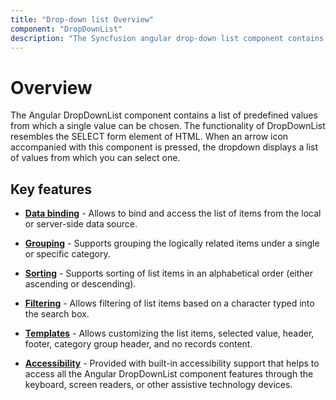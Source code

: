 ```yaml
---
title: "Drop-down list Overview"
component: "DropDownList"
description: "The Syncfusion angular drop-down list component contains a list of predefined values from which a single value can be chosen."
---
```


# Overview

The Angular DropDownList component contains a list of predefined values from which a single value can be chosen.
The functionality of DropDownList resembles the SELECT form element of HTML. When an arrow icon accompanied
with this component is pressed, the dropdown displays a list of values from which you can select one.

## Key features

* [**Data binding**](./data-binding/) - Allows to bind and access the list of items from the local or server-side data source.

* [**Grouping**](./grouping/) - Supports grouping the logically related items under a single or
specific category.

* [**Sorting**](../api/drop-down-list/#sortorder) - Supports sorting of list items in an
alphabetical order (either ascending or descending).

* [**Filtering**](./filtering/) -  Allows filtering of list items based on a character typed into the search box.

* [**Templates**](./templates/) -  Allows customizing the list items, selected value, header, footer, category
group header, and no records content.

* [**Accessibility**](./accessibility/) - Provided with built-in accessibility support that helps to access
all the Angular DropDownList component features through the keyboard, screen readers, or other assistive technology devices.